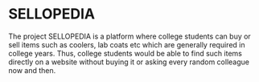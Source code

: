 # SELLOPEDIA
The project SELLOPEDIA is a platform where college students can buy or sell items such as coolers, lab coats etc which are generally required in college years. Thus, college students would be able to find such items directly on a website without buying it or asking every random colleague now and then. 
